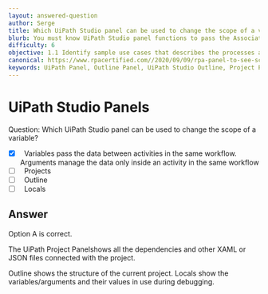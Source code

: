 ```yaml
---
layout: answered-question
author: Serge
title: Which UiPath Studio panel can be used to change the scope of a variable?
blurb: You must know UiPath Studio panel functions to pass the Associate certification exam.
difficulty: 6
objective: 1.1 Identify sample use cases that describes the processes and workloads that can be automated
canonical: https://www.rpacertified.com//2020/09/09/rpa-panel-to-see-scope-of-variable.html
keywords: UiPath Panel, Outline Panel, UiPath Studio Outline, Project Panel
---
```


<h1>UiPath Studio Panels</h1>

Question:  Which UiPath Studio panel can be used to change the scope of a variable?

 - [X] &nbsp;  Variables pass the data between activities in the same workflow.  Arguments manage the data only inside an activity in the same workflow
 - [ ] &nbsp;  Projects
 - [ ] &nbsp;  Outline
 - [ ] &nbsp;  Locals

## Answer

Option A is correct.

The UiPath Project Panelshows all the dependencies and other XAML or JSON files connected with the project. 

Outline shows the structure of the current project. Locals show the variables/arguments and their values in use during debugging.

